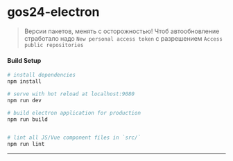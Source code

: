 # gos24-electron

> Версии пакетов, менять с осторожностью!
> Чтоб автообновление стработало надо `New personal access token` c разрешением `Access public repositories`

#### Build Setup

``` bash
# install dependencies
npm install

# serve with hot reload at localhost:9080
npm run dev

# build electron application for production
npm run build


# lint all JS/Vue component files in `src/`
npm run lint

```

---
